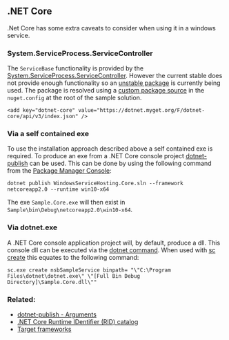 

## .NET Core

.Net Core has some extra caveats to consider when using it in a windows service.


### System.ServiceProcess.ServiceController

The `ServiceBase` functionality is provided by the [System.ServiceProcess.ServiceController](https://www.nuget.org/packages/System.ServiceProcess.ServiceController/). However the current stable does not provide enough functionality so an [unstable package](https://dotnet.myget.org/feed/dotnet-core/package/nuget/System.ServiceProcess.ServiceController) is currently being used. The package is resolved using a [custom package source](https://docs.microsoft.com/en-us/nuget/schema/nuget-config-file#package-source-sections) in the `nuget.config` at the root of the sample solution.

```
<add key="dotnet-core" value="https://dotnet.myget.org/F/dotnet-core/api/v3/index.json" />
```


### Via a self contained exe

To use the installation approach described above a self contained exe is required. To produce an exe from a .NET Core console project [dotnet-publish](https://docs.microsoft.com/en-us/dotnet/core/tools/dotnet-publish) can be used. This can be done by using the following command from the [Package Manager Console](https://docs.microsoft.com/en-us/nuget/tools/package-manager-console):

```
dotnet publish WindowsServiceHosting.Core.sln --framework netcoreapp2.0 --runtime win10-x64
```

The exe `Sample.Core.exe` will then exist in `Sample\bin\Debug\netcoreapp2.0\win10-x64`.


### Via dotnet.exe

A .NET Core console application project will, by default, produce a dll. This console dll can be executed via the [dotnet command](https://docs.microsoft.com/en-us/dotnet/core/tools/dotnet). When used with [sc create](https://technet.microsoft.com/en-us/library/cc990289.aspx) this equates to the following command:

```
sc.exe create nsbSampleService binpath= "\"C:\Program Files\dotnet\dotnet.exe\" \"[Full Bin Debug Directory]\Sample.Core.dll\""
```


### Related:

 * [dotnet-publish - Arguments](https://docs.microsoft.com/en-us/dotnet/core/tools/dotnet-publish#arguments)
 * [.NET Core Runtime IDentifier (RID) catalog](https://docs.microsoft.com/en-us/dotnet/core/rid-catalog#windows-rids)
 * [Target frameworks](https://docs.microsoft.com/en-us/dotnet/standard/frameworks)

